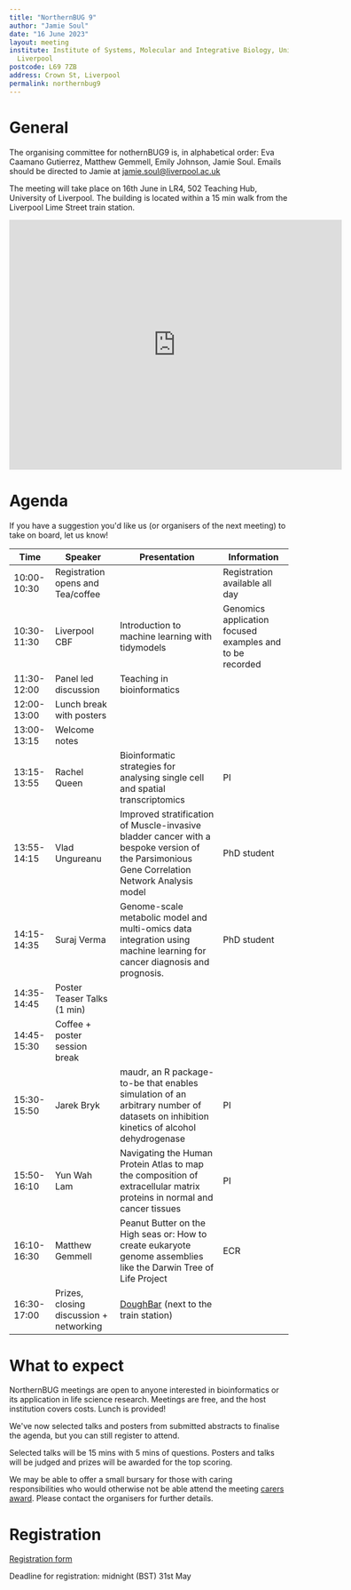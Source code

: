 ```yaml
---
title: "NorthernBUG 9"
author: "Jamie Soul"
date: "16 June 2023"
layout: meeting
institute: Institute of Systems, Molecular and Integrative Biology, University of
  Liverpool
postcode: L69 7ZB
address: Crown St, Liverpool
permalink: northernbug9
---
```


# General

The organising committee for nothernBUG9 is, in alphabetical order: Eva Caamano Gutierrez, Matthew Gemmell, Emily Johnson, Jamie Soul. Emails should be directed to Jamie at jamie.soul@liverpool.ac.uk

The meeting will take place on 16th June in LR4, 502 Teaching Hub, University of Liverpool. The building is located within a 15 min walk from the Liverpool Lime Street train station.

<iframe src="https://www.google.com/maps/embed?pb=!1m14!1m8!1m3!1d9514.268771277764!2d-2.9658556!3d53.4046817!3m2!1i1024!2i768!4f13.1!3m3!1m2!1s0x487b210bb7c84b1f%3A0xbfae5600dda95d0d!2s502%20TEACHING%20HUB!5e0!3m2!1sen!2suk!4v1683905094617!5m2!1sen!2suk" width="600" height="450" style="border:0;" allowfullscreen="" loading="lazy" referrerpolicy="no-referrer-when-downgrade"></iframe>


# Agenda

If you have a suggestion you'd like us (or organisers of the next meeting) to take on board, let us know!


| Time          | Speaker | Presentation | Information |
|---------------|---------|--------------|-------------|
| 10:00-10:30 | Registration opens and Tea/coffee |  | Registration available all day|
| 10:30-11:30 | Liverpool CBF| Introduction to machine learning with tidymodels| Genomics application focused examples and to be recorded |
| 11:30-12:00 | Panel led discussion | Teaching in bioinformatics |  |
| 12:00-13:00 | Lunch break with posters |  |  |
| 13:00-13:15 | Welcome notes |  |  |
| 13:15-13:55 | Rachel Queen | Bioinformatic strategies for analysing single cell and spatial transcriptomics | PI |
| 13:55-14:15 | Vlad Ungureanu | Improved stratification of Muscle-invasive bladder cancer with a bespoke version of the Parsimonious Gene Correlation Network Analysis model | PhD student |
| 14:15-14:35 | Suraj Verma |Genome-scale metabolic model and multi-omics data integration using machine learning for cancer diagnosis and prognosis.| PhD student |
| 14:35-14:45 | Poster Teaser Talks (1 min) ||  |
| 14:45-15:30 | Coffee + poster session break |  |  |
| 15:30-15:50 | Jarek Bryk  | maudr, an R package-to-be that enables simulation of an arbitrary number of datasets on inhibition kinetics of alcohol dehydrogenase| PI|
| 15:50-16:10 | Yun Wah Lam |Navigating the Human Protein Atlas to map the composition of extracellular matrix proteins in normal and cancer tissues | PI |
| 16:10-16:30 | Matthew Gemmell |Peanut Butter on the High seas or: How to create eukaryote genome assemblies like the Darwin Tree of Life Project | ECR |
| 16:30-17:00 | Prizes, closing discussion + networking | [DoughBar](https://goo.gl/maps/vPAXFzhtFZ5gV6Sn8) (next to the train station) |  |

# What to expect

NorthernBUG meetings are open to anyone interested in bioinformatics or its application in life science research. Meetings are free, and the host institution covers costs. Lunch is provided!

We've now selected talks and posters from submitted abstracts to finalise the agenda, but you can still register to attend.

Selected talks will be 15 mins with 5 mins of questions. Posters and talks will be judged and prizes will be awarded for the top scoring.

We may be able to offer a small bursary for those with caring responsibilities who would otherwise not be able attend the meeting [carers award](https://genetics.org.uk/grants/carers-award/). Please contact the organisers for further details.

# Registration

[Registration form](https://forms.gle/AMmgxnHeWtJxpc8E6)

Deadline for registration: midnight (BST) 31st May
